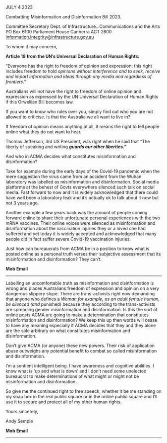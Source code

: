 JULY 4 2023

Combatting Misinformation and Disinformation Bill 2023.

Committee Secretary
Dept. of Infrastructure…Communications and the Arts
PO Box 6100
Parliament House
Canberra ACT 2600
information.integrity@infrastructure.gov.au

To whom it may concern,

**Article 19 from the UN’s Universal Declaration of Human Rights:**

“Everyone has the right to freedom of opinion and expression; this right includes freedom to hold
_opinions without interference and to seek, receive and impart information and ideas through any_
_media and regardless of frontiers."_

Australians will not have the right to freedom of online opinion and expression as expressed by the UN
Universal Declaration of Human Rights if this Orwellian Bill becomes law.

If you want to know who rules over you, simply find out who you are not allowed to criticise. Is that the
Australia we all want to live in?

If freedom of opinion means anything at all, it means the right to tell people online what they do not want to
hear.

Thomas Jefferson, 3rd US President, was right when he said that “The liberty of speaking and writing
**_guards our other liberties.”_**

And who in ACMA decides what constitutes misinformation and disinformation?

Take for example during the early days of the Covid-19 pandemic when the mere suggestion the virus came
from an accident from the Wuhan laboratory was labelled as misinformation and disinformation. Social
media platforms at the behest of Govts everywhere silenced such talk on social media. Fast forward to now
and it is widely acknowledged that there could have well been a laboratory leak and it’s actually ok to talk
about it now but not 3 years ago.

Another example a few years back was the amount of people coming forward online to share their
unfortunate personal experiences with the two mRNA vaccines. Their online voices were silenced as
misinformation and disinformation about the vaccination injuries they or a loved one had suffered and yet
today it is widely accepted and acknowledged that many people did in fact suffer severe Covid-19
vaccination injuries.

Just how can bureaucrats from ACMA be in a position to know what is posted online as a personal truth
verses their subjective assessment that its misinformation and disinformation? They can’t.

**Mob** **Email**


-----

Labelling an uncomfortable truth as misinformation and disinformation is wrong and places Australians
freedom of expression and opinion on a very dangerous slippery slope. There are trans-activists right now
demanding that anyone who defines a _Woman for example, as an adult female human, be silenced (and_
punished) because they according to the trans-activists are spreading gender misinformation and
disinformation. Is this the sort of online posts ACMA are going to make a determination that constitutes
misinformation and disinformation? We keep this up then words will cease to have any meaning especially if
ACMA decides that they and they alone are the sole arbitrary on what constitutes misinformation and
disinformation.

Don’t give ACMA (or anyone) these new powers. Their risk of application abuse outweighs any potential
benefit to combat so called misinformation and disinformation.

I’m a sentient intelligent being. I have awareness and cognitive abilities. I know what is ‘up and what is
down’ and I don’t need some unelected bureaucrat to make determinations of what might or might not be
misinformation and disinformation.

So give me the continued right to free speech, whether it be me standing on my soap box in the real public
square or in the online public square and I’ll use it to secure and protect all of my other human rights.

Yours sincerely,

Andy Semple

**Mob** **Email**


-----

